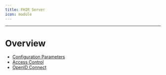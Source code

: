 ```yaml
---
title: FHIR Server
icon: module
---
```

---
# Overview
- [Configuration Parameters](configuration)
- [Access Control](access-control)
- [OpenID Connect](oidc)
